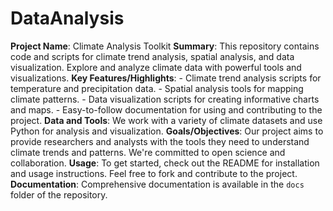 # DataAnalysis
 **Project Name**: Climate Analysis Toolkit  **Summary**: This repository contains code and scripts for climate trend analysis, spatial analysis, and data visualization. Explore and analyze climate data with powerful tools and visualizations.  **Key Features/Highlights**: - Climate trend analysis scripts for temperature and precipitation data. - Spatial analysis tools for mapping climate patterns. - Data visualization scripts for creating informative charts and maps. - Easy-to-follow documentation for using and contributing to the project.  **Data and Tools**: We work with a variety of climate datasets and use Python for analysis and visualization.  **Goals/Objectives**: Our project aims to provide researchers and analysts with the tools they need to understand climate trends and patterns. We're committed to open science and collaboration.  **Usage**: To get started, check out the README for installation and usage instructions. Feel free to fork and contribute to the project.  **Documentation**: Comprehensive documentation is available in the `docs` folder of the repository.
